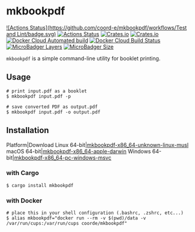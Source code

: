 # mkbookpdf

[![Actions Status](https://github.com/coord-e/mkbookpdf/workflows/Test and Lint/badge.svg)](https://github.com/coord-e/mkbookpdf/actions?workflow=Test+and+Lint)
[![Actions Status](https://github.com/coord-e/mkbookpdf/workflows/Release/badge.svg)](https://github.com/coord-e/mkbookpdf/actions?workflow=Release)
[![Crates.io](https://img.shields.io/crates/v/mkbookpdf)](https://crates.io/crates/mkbookpdf)
[![Crates.io](https://img.shields.io/crates/l/mkbookpdf)](https://crates.io/crates/mkbookpdf)
[![Docker Cloud Automated build](https://img.shields.io/docker/cloud/automated/coorde/mkbookpdf)](https://hub.docker.com/r/coorde/mkbookpdf)
[![Docker Cloud Build Status](https://img.shields.io/docker/cloud/build/coorde/mkbookpdf)](https://hub.docker.com/r/coorde/mkbookpdf)
[![MicroBadger Layers](https://img.shields.io/microbadger/layers/coorde/mkbookpdf)](https://microbadger.com/images/coorde/mkbookpdf)
[![MicroBadger Size](https://img.shields.io/microbadger/image-size/coorde/mkbookpdf)](https://microbadger.com/images/coorde/mkbookpdf)

`mkbookpdf` is a simple command-line utility for booklet printing.

## Usage

```shell
# print input.pdf as a booklet 
$ mkbookpdf input.pdf -p

# save converted PDF as output.pdf
$ mkbookpdf input.pdf -o output.pdf
```

## Installation

Platform|Download
Linux 64-bit|[mkbookpdf-x86_64-unknown-linux-musl](https://github.com/coord-e/mkbookpdf/releases/latest/download/mkbookpdf-x86_64-unknown-linux-musl)
macOS 64-bit|[mkbookpdf-x86_64-apple-darwin](https://github.com/coord-e/mkbookpdf/releases/latest/download/mkbookpdf-x86_64-apple-darwin)
Windows 64-bit|[mkbookpdf-x86_64-pc-windows-msvc](https://github.com/coord-e/mkbookpdf/releases/latest/download/mkbookpdf-x86_64-pc-windows-msvc)

### with Cargo

```shell
$ cargo install mkbookpdf
```

### with Docker

```shell
# place this in your shell configuration (.bashrc, .zshrc, etc...)
$ alias mkbookpdf="docker run --rm -v $(pwd)/data -v /var/run/cups:/var/run/cups coorde/mkbookpdf"
```
